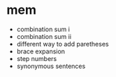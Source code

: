 # mem

- combination sum i
- combination sum ii
- different way to add paretheses
- brace expansion
- step numbers
- synonymous sentences